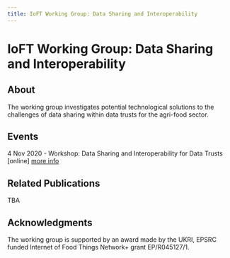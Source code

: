```yaml
---
title: IoFT Working Group: Data Sharing and Interoperability
---
```

# IoFT Working Group: Data Sharing and Interoperability​

## About

The working group investigates potential technological solutions to the challenges of data sharing within data trusts for the agri-food sector.


## Events

4 Nov 2020 - Workshop: Data Sharing and Interoperability for Data Trusts [online] <a target="_blank" href="https://ioftdatatrustwg.github.io/workshop4Nov2020/">more info</a>


## Related Publications

TBA

## Acknowledgments

The working group is supported by an award made by the UKRI, EPSRC funded Internet of Food Things Network+ grant EP/R045127/1.
